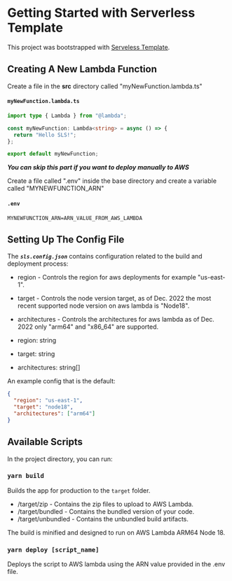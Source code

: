 # Getting Started with Serverless Template

This project was bootstrapped with [Serveless Template](https://github.com/defensadev/sls_template).

## Creating A New Lambda Function

Create a file in the **src** directory called "myNewFunction.lambda.ts"

#### **`myNewFunction.lambda.ts`**

```ts
import type { Lambda } from "@lambda";

const myNewFunction: Lambda<string> = async () => {
  return "Hello SLS!";
};

export default myNewFunction;
```

**_You can skip this part if you want to deploy manually to AWS_**

Create a file called ".env" inside the base directory and create a variable called "MYNEWFUNCTION_ARN"

#### **`.env`**

```
MYNEWFUNCTION_ARN=ARN_VALUE_FROM_AWS_LAMBDA
```

## Setting Up The Config File

The **_`sls.config.json`_** contains configuration related to the build and deployment process:

- region - Controls the region for aws deployments for example "us-east-1".
- target - Controls the node version target, as of Dec. 2022 the most recent supported node version on aws lambda is "Node18".
- architectures - Controls the architectures for aws lambda as of Dec. 2022 only "arm64" and "x86_64" are supported.

- region: string
- target: string
- architectures: string[]

An example config that is the default:

```json
{
  "region": "us-east-1",
  "target": "node18",
  "architectures": ["arm64"]
}
```

## Available Scripts

In the project directory, you can run:

### `yarn build`

Builds the app for production to the `target` folder.

- /target/zip - Contains the zip files to upload to AWS Lambda.
- /target/bundled - Contains the bundled version of your code.
- /target/unbundled - Contains the unbundled build artifacts.

The build is minified and designed to run on AWS Lambda ARM64 Node 18.

### `yarn deploy [script_name]`

Deploys the script to AWS lambda using the ARN value provided in the .env file.
